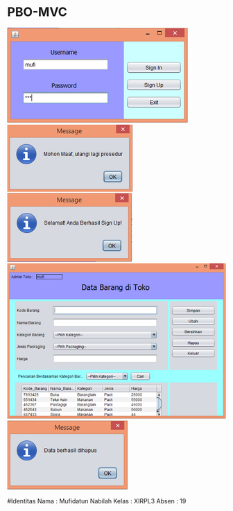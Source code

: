 # PBO-MVC
![img-1](https://github.com/MufidatunNabilah/PBO-MVC/blob/master/1.PNG)
![img-1](https://github.com/MufidatunNabilah/PBO-MVC/blob/master/2.PNG)
![img-1](https://github.com/MufidatunNabilah/PBO-MVC/blob/master/3.PNG)
![img-1](https://github.com/MufidatunNabilah/PBO-MVC/blob/master/4.PNG)
![img-1](https://github.com/MufidatunNabilah/PBO-MVC/blob/master/5.PNG)

#Identitas
Nama  : Mufidatun Nabilah
Kelas : XIRPL3
Absen : 19
